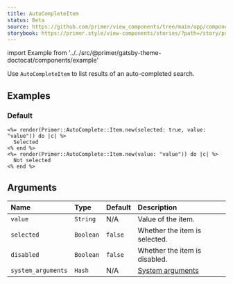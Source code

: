 ```yaml
---
title: AutoCompleteItem
status: Beta
source: https://github.com/primer/view_components/tree/main/app/components/primer/item.rb
storybook: https://primer.style/view-components/stories/?path=/story/primer-auto-complete-item-component
---
```


import Example from '../../src/@primer/gatsby-theme-doctocat/components/example'

<!-- Warning: AUTO-GENERATED file, do not edit. Add code comments to your Ruby instead <3 -->

Use `AutoCompleteItem` to list results of an auto-completed search.

## Examples

### Default

<Example src="<li role='option' data-autocomplete-value='value' aria-selected='true' class='autocomplete-item '>  Selected</li><li role='option' data-autocomplete-value='value' class='autocomplete-item '>  Not selected</li>" />

```erb
<%= render(Primer::AutoComplete::Item.new(selected: true, value: "value")) do |c| %>
  Selected
<% end %>
<%= render(Primer::AutoComplete::Item.new(value: "value")) do |c| %>
  Not selected
<% end %>
```

## Arguments

| Name | Type | Default | Description |
| :- | :- | :- | :- |
| `value` | `String` | N/A | Value of the item. |
| `selected` | `Boolean` | `false` | Whether the item is selected. |
| `disabled` | `Boolean` | `false` | Whether the item is disabled. |
| `system_arguments` | `Hash` | N/A | [System arguments](/system-arguments) |
